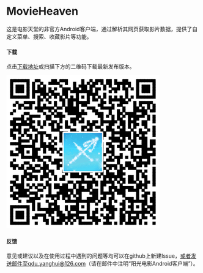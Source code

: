# MovieHeaven

这是电影天堂的非官方Android客户端，通过解析其网页获取影片数据，提供了自定义菜单、搜索、收藏影片等功能。


#### 下载

点击[下载地址](https://raw.githubusercontent.com/lingzhuzi/MovieHeaven/master/release/MovieHeaven.apk)或扫描下方的二维码下载最新发布版本。


![下载地址二维码](./release/download_address.png)


#### 反馈

意见或建议以及在使用过程中遇到的问题等均可以在github上新建Issue，或者发送邮件至qdu_yanghui@126.com（请在邮件中注明“阳光电影Android客户端”）。